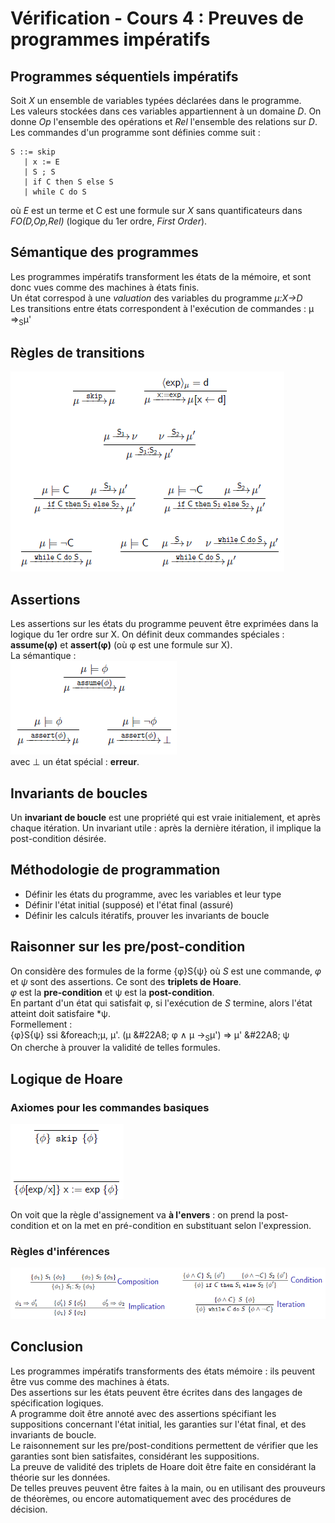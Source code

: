 # Vérification - Cours 4 : Preuves de programmes impératifs

## Programmes séquentiels impératifs 

Soit *X* un ensemble de variables typées déclarées dans le programme.  
Les valeurs stockées dans ces variables appartiennent à un domaine *D*. On 
donne *Op* l'ensemble des opérations et *Rel* l'ensemble des relations sur *D*. 
Les commandes d'un programme sont définies comme suit : 
```
S ::= skip
   | x := E
   | S ; S
   | if C then S else S
   | while C do S
```
où *E* est un terme et C est une formule sur *X* sans quantificateurs dans 
*FO(D,Op,Rel)* (logique du 1er ordre, *First Order*).

## Sémantique des programmes 

Les programmes impératifs transforment les états de la mémoire, et sont donc 
vues comme des machines à états finis.  
Un état correspod à une *valuation* des variables du programme *&mu;:X&rarr;D*  
Les transitions entre états correspondent à l'exécution de commandes : 
&mu; &rArr;<sub>S</sub>&mu;'

## Règles de transitions 

![schéma p.6](4_01.png)

## Assertions 

Les assertions sur les états du programme peuvent être exprimées dans la 
logique du 1er ordre sur X. On définit deux commandes spéciales : 
**assume(&phi;)** et **assert(&phi;)** (où &phi; est une formule sur X).  
La sémantique :  
![schéma p.10](4_02.png)  
avec &perp; un état spécial : **erreur**.

## Invariants de boucles 

Un **invariant de boucle** est une propriété qui est vraie initialement, et 
après chaque itération. Un invariant utile : après la dernière itération, il 
implique la post-condition désirée. 

## Méthodologie de programmation 

- Définir les états du programme, avec les variables et leur type
- Définir l'état initial (supposé) et l'état final (assuré)
- Définir les calculs itératifs, prouver les invariants de boucle

## Raisonner sur les pre/post-condition 

On considère des formules de la forme {&phi;}S{&psi;} où *S* est une commande, 
*&phi;* et *&psi;* sont des assertions. Ce sont des **triplets de Hoare**.  
*&phi;* est la **pre-condition** et &psi; est la **post-condition**.  
En partant d'un état qui satisfait &phi;, si l'exécution de *S* termine, alors 
l'état atteint doit satisfaire *&psi;.  
Formellement :  
{&phi;}S{&psi;} ssi 
&foreach;&mu;, &mu;'. (&mu; &#22A8; &phi; &and; &mu; &rarr;<sub>S</sub>&mu;') 
&rArr; &mu;' &#22A8; &psi;  
On cherche à prouver la validité de telles formules. 

## Logique de Hoare 

### Axiomes pour les commandes basiques

![schéma p.17](4_03.png) 

On voit que la règle d'assignement va **à l'envers** : on prend la 
post-condition et on la met en pré-condition en substituant selon l'expression.

### Règles d'inférences

![schémas](4_04.png)

## Conclusion 

Les programmes impératifs transforments des états mémoire : ils peuvent être 
vus comme des machines à états.  
Des assertions sur les états peuvent être écrites dans des langages de 
spécification logiques.  
A programme doit être annoté avec des assertions spécifiant les suppositions 
concernant l'état initial, les garanties sur l'état final, et des invariants 
de boucle.  
Le raisonnement sur les pre/post-conditions permettent de vérifier que les 
garanties sont bien satisfaites, considérant les suppositions.  
La preuve de validité des triplets de Hoare doit être faite en considérant la 
théorie sur les données.  
De telles preuves peuvent être faites à la main, ou en utilisant des prouveurs 
de théorèmes, ou encore automatiquement avec des procédures de décision. 